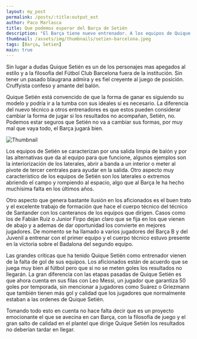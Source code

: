 ```yaml
---
layout: my_post
permalink: /posts/:title:output_ext
author: Paco Marlasca
title: Que podemos esperar del Barça de Setién
description: "El Barça tiene nuevo entrenador. A los equipos de Quique Setién siempre los ha caracterizado una cosa: El balón."
thumbnail: /assets/img/thumbnails/setien-barcelona.jpeg
tags: [Barça, Setien]
main: true
---
```


Sin lugar a dudas Quique Setién es un de los personajes mas apegados al estilo y a la filosofía del Fútbol Club Barcelona fuera de la institución. Sin tener un pasado blaugrana admira y es fiel creyente al juego de posición. Cruffyista confeso y amante del balón.

Quique Setién está convencido de que la forma de ganar es siguiendo su modelo y podría ir a la tumba con sus ideales si es necesario. La diferencia del nuevo técnico a otros entrenadores es que estos pueden considerar cambiar la forma de jugar si los resultados no acompañan, Setién, no. Podemos estar seguros que Setién no va a cambiar sus formas, por muy mal que vaya todo, el Barça jugará bien.

<img src="{{page.thumbnail}}" alt="Thumbnail" class="img-thumbnail blog-image box-shadow">

Los equipos de Setién se caracterizan por una salida limpia de balón y por las alternativas que da al equipo para que funcione, algunos ejemplos son la interiorización de los laterales, abrir a banda a un interior o meter al pivote de tercer centrales para ayudar en la salida. Otro aspecto muy característico de los equipos de Setién son los laterales o extremos abriendo el campo y rompiendo al espacio, algo que al Barça le ha hecho muchísima falta en los últimos años.

Otro aspecto que genera bastante ilusión en los aficionados es el buen trato y el excelente trabajo de formación que hace el cuerpo técnico del técnico de Santander con los canteranos de los equipos que dirigen. Casos como los de Fabián Ruiz o Junior Firpo dejan claro que se fija en los que vienen de abajo y a ademas de dar oportunidad los convierte en mejores jugadores. De momento se ha llamado a varios jugadores del Barça B y del Juvenil a entrenar con el primer equipo y el cuerpo técnico estuvo presente en la victoria sobre el Badalona del segundo equipo.

Las grandes criticas que ha tenido Quique Setién como entrenador vienen de la falta de gol de sus equipos. Los aficionados están de acuerdo que se juega muy bien al fútbol pero que si no se meten goles los resultados no llegarán. La gran diferencia con las etapas pasadas de Quique Setién es que ahora cuenta en sus filas con Leo Messi, un jugador que garantiza 50 goles por temporada, sin mencionar a jugadores como Suárez o Griezmann que también tienen más gol y calidad que los jugadores que normalmente estaban a las ordenes de Quique Setién.

Tomando todo esto en cuenta no hace falta decir que es un proyecto emocionante el que se avecina en can Barça, con la filosofía de juego y el gran salto de calidad en el plantel que dirige Quique Setién los resultados no deberían tardar en llegar.
